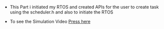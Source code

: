 - This Part i initiated my RTOS and created APIs for the user to create task using the scheduler.h and also to initiate the RTOS

- To see the Simulation Video [ Press here ](https://drive.google.com/file/d/18vtat5oXs7ZFsCycUGLw5DdPunjNXxHe/view?usp=sharing)